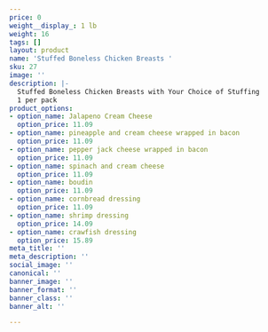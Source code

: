 ```yaml
---
price: 0
weight__display_: 1 lb
weight: 16
tags: []
layout: product
name: 'Stuffed Boneless Chicken Breasts '
sku: 27
image: ''
description: |-
  Stuffed Boneless Chicken Breasts with Your Choice of Stuffing
  1 per pack
product_options:
- option_name: Jalapeno Cream Cheese
  option_price: 11.09
- option_name: pineapple and cream cheese wrapped in bacon
  option_price: 11.09
- option_name: pepper jack cheese wrapped in bacon
  option_price: 11.09
- option_name: spinach and cream cheese
  option_price: 11.09
- option_name: boudin
  option_price: 11.09
- option_name: cornbread dressing
  option_price: 11.09
- option_name: shrimp dressing
  option_price: 14.09
- option_name: crawfish dressing
  option_price: 15.89
meta_title: ''
meta_description: ''
social_image: ''
canonical: ''
banner_image: ''
banner_format: ''
banner_class: ''
banner_alt: ''

---
```

